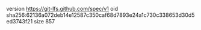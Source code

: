 version https://git-lfs.github.com/spec/v1
oid sha256:62136a072deb14e12587c350caf68d7893e24a1c730c338653d30d5ed3743f21
size 857
